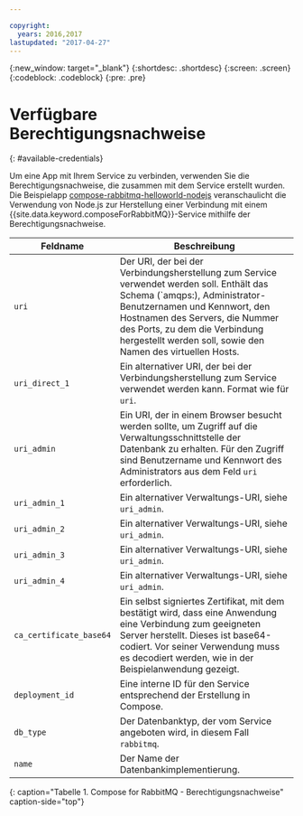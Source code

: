 ```yaml
---

copyright:
  years: 2016,2017
lastupdated: "2017-04-27"
---
```


{:new_window: target="_blank"}
{:shortdesc: .shortdesc}
{:screen: .screen}
{:codeblock: .codeblock}
{:pre: .pre}

# Verfügbare Berechtigungsnachweise
{: #available-credentials}

Um eine App mit Ihrem Service zu verbinden, verwenden Sie die Berechtigungsnachweise, die zusammen mit dem Service erstellt wurden. Die Beispielapp [compose-rabbitmq-helloworld-nodejs](https://github.com/IBM-Bluemix/compose-rabbitmq-helloworld-nodejs) veranschaulicht die Verwendung von Node.js zur Herstellung einer Verbindung mit einem {{site.data.keyword.composeForRabbitMQ}}-Service mithilfe der Berechtigungsnachweise. 

Feldname|Beschreibung
----------|-----------
`uri`|Der URI, der bei der Verbindungsherstellung zum Service verwendet werden soll. Enthält das Schema (`amqps:), Administrator-Benutzernamen und Kennwort, den Hostnamen des Servers, die Nummer des Ports, zu dem die Verbindung hergestellt werden soll, sowie den Namen des virtuellen Hosts.
`uri_direct_1`|Ein alternativer URI, der bei der Verbindungsherstellung zum Service verwendet werden kann. Format wie für `uri`.
`uri_admin`|Ein URI, der in einem Browser besucht werden sollte, um Zugriff auf die Verwaltungsschnittstelle der Datenbank zu erhalten. Für den Zugriff sind Benutzername und Kennwort des Administrators aus dem Feld `uri` erforderlich.
`uri_admin_1`|Ein alternativer Verwaltungs-URI, siehe `uri_admin`.
`uri_admin_2`|Ein alternativer Verwaltungs-URI, siehe `uri_admin`.
`uri_admin_3`|Ein alternativer Verwaltungs-URI, siehe `uri_admin`.
`uri_admin_4`|Ein alternativer Verwaltungs-URI, siehe `uri_admin`.
`ca_certificate_base64`|Ein selbst signiertes Zertifikat, mit dem bestätigt wird, dass eine Anwendung eine Verbindung zum geeigneten Server herstellt. Dieses ist base64-codiert. Vor seiner Verwendung muss es decodiert werden, wie in der Beispielanwendung gezeigt.
`deployment_id`|Eine interne ID für den Service entsprechend der Erstellung in Compose.
`db_type`|Der Datenbanktyp, der vom Service angeboten wird, in diesem Fall `rabbitmq`.
`name`|Der Name der Datenbankimplementierung.
{: caption="Tabelle 1. Compose for RabbitMQ - Berechtigungsnachweise" caption-side="top"}

